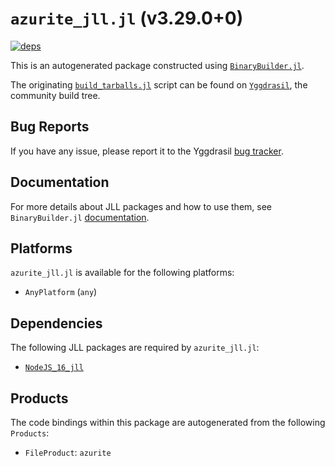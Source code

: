 # `azurite_jll.jl` (v3.29.0+0)

[![deps](https://juliahub.com/docs/azurite_jll/deps.svg)](https://juliahub.com/ui/Packages/azurite_jll/9vhsd?page=2)

This is an autogenerated package constructed using [`BinaryBuilder.jl`](https://github.com/JuliaPackaging/BinaryBuilder.jl).

The originating [`build_tarballs.jl`](https://github.com/JuliaPackaging/Yggdrasil/blob/60fcca23065cc5c64b106ba152752e092d149f32/A/azurite/build_tarballs.jl) script can be found on [`Yggdrasil`](https://github.com/JuliaPackaging/Yggdrasil/), the community build tree.

## Bug Reports

If you have any issue, please report it to the Yggdrasil [bug tracker](https://github.com/JuliaPackaging/Yggdrasil/issues).

## Documentation

For more details about JLL packages and how to use them, see `BinaryBuilder.jl` [documentation](https://docs.binarybuilder.org/stable/jll/).

## Platforms

`azurite_jll.jl` is available for the following platforms:

* `AnyPlatform` (`any`)

## Dependencies

The following JLL packages are required by `azurite_jll.jl`:

* [`NodeJS_16_jll`](https://github.com/JuliaBinaryWrappers/NodeJS_16_jll.jl)

## Products

The code bindings within this package are autogenerated from the following `Products`:

* `FileProduct`: `azurite`
